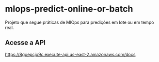 # mlops-predict-online-or-batch
Projeto que segue práticas de MlOps para predições em lote ou em tempo real.

## Acesse a API

https://8goepcjo9c.execute-api.us-east-2.amazonaws.com/docs
